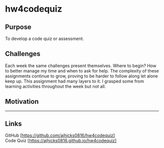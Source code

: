 # hw4codequiz

## Purpose
To develop a code quiz or assessment.

## Challenges
Each week the same challenges present themselves. Where to begin? How to better manage my time and when to ask for help. The complexity of these assignments continue to grow, proving to be harder to follow along let alone keep up. This assignment had many layers to it. I grasped some from learning activities throughout the week but not all. 

## Motivation


---
## Links
GitHub [https://github.com/ajhicks0816/hw4codequiz]  
Code Quiz [https://ajhicks0816.github.io/hw4codequiz]


